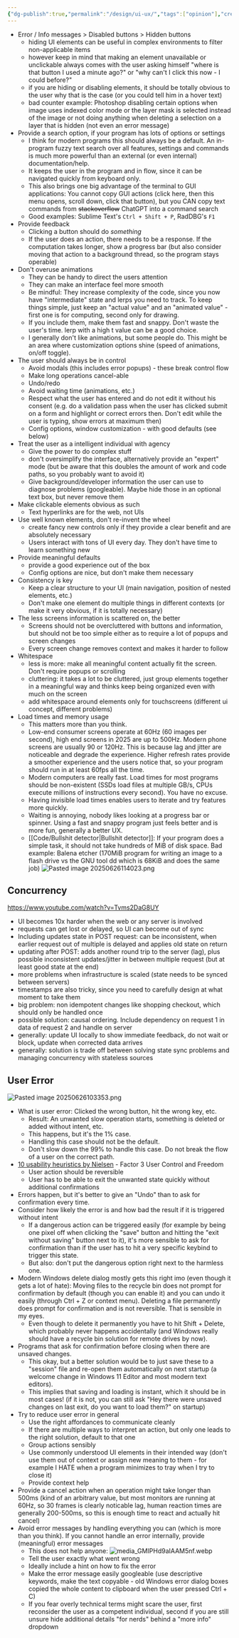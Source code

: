 ```yaml
---
{"dg-publish":true,"permalink":"/design/ui-ux/","tags":["opinion"],"created":"2025-04-04T16:35:15.770+02:00","updated":"2025-06-26T11:48:10.505+02:00"}
---
```


- Error / Info messages > Disabled buttons > Hidden buttons
	- hiding UI elements can be useful in complex environments to filter non-applicable items
	- however keep in mind that making an element unavailable or unclickable always comes with the user asking himself "where is that button I used a minute ago?" or "why can't I click this now - I could before?"
	- if you are hiding or disabling elements, it should be totally obvious to the user why that is the case (or you could tell him in a hover text)
	- bad counter example: Photoshop disabling certain options when image uses indexed color mode or the layer mask is selected instead of the image or not doing anything when deleting a selection on a layer that is hidden (not even an error message)
- Provide a search option, if your program has lots of options or settings
	- I think for modern programs this should always be a default. An in-program fuzzy text search over all features, settings and commands is much more powerful than an external (or even internal) documentation/help. 
	- It keeps the user in the program and in flow, since it can be navigated quickly from keyboard only.
	- This also brings one big advantage of the terminal to GUI applications: You cannot copy GUI actions (click here, then this menu opens, scroll down, click that button), but you CAN copy text commands from ~~stackoverflow~~ ChatGPT into a command search
	- Good examples: Sublime Text's `Ctrl + Shift + P`, RadDBG's `F1`
- Provide feedback
	- Clicking a button should do *something*
	- If the user does an action, there needs to be a response. If the computation takes longer, show a progress bar (but also consider moving that action to a background thread, so the program stays operable)
- Don't overuse animations
	- They can be handy to direct the users attention
	- They can make an interface feel more smooth
	- Be mindful: They increase complexity of the code, since you now have "intermediate" state and lerps you need to track. To keep things simple, just keep an "actual value" and an "animated value" - first one is for computing, second only for drawing.
	- If you include them, make them fast and snappy. Don't waste the user's time. lerp with a high t value can be a good choice.
	- I generally don't like animations, but some people do. This might be an area where customization options shine (speed of animations, on/off toggle).
- The user should always be in control
	- Avoid modals (this includes error popups) - these break control flow
	- Make long operations cancel-able
	- Undo/redo
	- Avoid waiting time (animations, etc.)
	- Respect what the user has entered and do not edit it without his consent (e.g. do a validation pass when the user has clicked submit on a form and highlight or correct errors then. Don't edit while the user is typing, show errors at maximum then)
	- Config options, window customization - with good defaults (see below)
- Treat the user as a intelligent individual with agency
	- Give the power to do complex stuff
	- don't oversimplify the interface, alternatively provide an "expert" mode (but be aware that this doubles the amount of work and code paths, so you probably want to avoid it)
	- Give background/developer information the user can use to diagnose problems (googleable). Maybe hide those in an optional text box, but never remove them
- Make clickable elements obvious as such
	- Text hyperlinks are for the web, not UIs
- Use well known elements, don't re-invent the wheel
	- create fancy new controls only if they provide a clear benefit and are absolutely necessary
	- Users interact with tons of UI every day. They don't have time to learn something new
- Provide meaningful defaults
	- provide a good experience out of the box
	- Config options are nice, but don't make them necessary
- Consistency is key
	- Keep a clear structure to your UI (main navigation, position of nested elements, etc.)
	- Don't make one element do multiple things in different contexts (or make it very obvious, if it is totally necessary)
- The less screens information is scattered on, the better
	- Screens should not be overcluttered with buttons and information, but should not be too simple either as to require a lot of popups and screen changes
	- Every screen change removes context and makes it harder to follow
- Whitespace
	- less is more: make all meaningful content actually fit the screen. Don't require popups or scrolling
	- cluttering: it takes a lot to be cluttered, just group elements together in a meaningful way and thinks keep being organized even with much on the screen
	- add whitespace around elements only for touchscreens (different ui concept, different problems)
- Load times and memory usage
	- This matters more than you think.
	- Low-end consumer screens operate at 60Hz (60 images per second), high end screens in 2025 are up to 500Hz. Modern phone screens are usually 90 or 120Hz. This is because lag and jitter are noticeable and degrade the experience. Higher refresh rates provide a smoother experience and the users notice that, so your program should run in at least 60fps all the time.
	- Modern computers are really fast. Load times for most programs should be non-existent (SSDs load files at multiple GB/s, CPUs execute millions of instructions every second). You have no excuse.
	- Having invisible load times enables users to iterate and try features more quickly. 
	- Waiting is annoying, nobody likes looking at a progress bar or spinner. Using a fast and snappy program just feels better and is more fun, generally a better UX.
	- [[Code/Bullshit detector\|Bullshit detector]]: If your program does a simple task, it should not take hundreds of MiB of disk space. Bad example: Balena etcher (170MiB program for writing an image to a flash drive vs the GNU tool dd which is 68KiB and does the same job) ![Pasted image 20250626114023.png](/img/user/_attachments/Pasted%20image%2020250626114023.png)
## Concurrency
https://www.youtube.com/watch?v=Tvms2DaG8UY
- UI becomes 10x harder when the web or any server is involved
- requests can get lost or delayed, so UI can become out of sync
- Including updates state in POST request: can be inconsistent, when earlier request out of multiple is delayed and applies old state on return
- updating after POST: adds another round trip to the server (lag), plus possible inconsistent updates/jitter in between multiple request (but at least good state at the end)
- more problems when infrastructure is scaled (state needs to be synced between servers)
- timestamps are also tricky, since you need to carefully design at what moment to take them
- big problem: non idempotent changes like shopping checkout, which should only be handled once
- possible solution: causal ordering. Include dependency on request 1 in data of request 2 and handle on server
- generally: update UI locally to show immediate feedback, do not wait or block, update when corrected data arrives
- generally: solution is trade off between solving state sync problems and managing concurrency with stateless sources
## User Error
![Pasted image 20250626103353.png](/img/user/_attachments/Pasted%20image%2020250626103353.png)
- What is user error: Clicked the wrong button, hit the wrong key, etc.
	- Result: An unwanted slow operation starts, something is deleted or added without intent, etc.
	- This happens, but it's the 1% case. 
	- Handling this case should not be the default.
	- Don't slow down the 99% to handle this case. Do not break the flow of a user on the correct path.
- [10 usability heuristics by Nielsen](https://dl.acm.org/doi/10.1145/191666.191729) - Factor 3 User Control and Freedom
	- User action should be reversible
	- User has to be able to exit the unwanted state quickly without additional confirmations
- Errors happen, but it's better to give an "Undo" than to ask for confirmation every time.
- Consider how likely the error is and how bad the result if it is triggered without intent
	- If a dangerous action can be triggered easily (for example by being one pixel off when clicking the "save" button and hitting the "exit without saving" button next to it), it's more sensible to ask for confirmation than if the user has to hit a very specific keybind to trigger this state. 
	- But also: don't put the dangerous option right next to the harmless one.
- Modern Windows delete dialog mostly gets this right imo (even though it gets a lot of hate): Moving files to the recycle bin does not prompt for confirmation by default (though you can enable it) and you can undo it easily (through Ctrl + Z or context menu). Deleting a file permanently does prompt for confirmation and is not reversible. That is sensible in my eyes.
	- Even though to delete it permanently you have to hit Shift + Delete, which probably never happens accidentally (and Windows really should have a recycle bin solution for remote drives by now).
- Programs that ask for confirmation before closing when there are unsaved changes. 
	- This okay, but a better solution would be to just save these to a "session" file and re-open them automatically on next startup (a welcome change in Windows 11 Editor and most modern text editors).
	- This implies that saving and loading is instant, which it should be in most cases! (if it is not, you can still ask "Hey there were unsaved changes on last exit, do you want to load them?" on startup)
- Try to reduce user error in general
	- Use the right affordances to communicate cleanly
	- If there are multiple ways to interpret an action, but only one leads to the right solution, default to that one
	- Group actions sensibly
	- Use commonly understood UI elements in their intended way (don't use them out of context or assign new meaning to them - for example I HATE when a program minimizes to tray when I try to close it)
	- Provide context help
- Provide a cancel action when an operation might take longer than 500ms (kind of an arbitrary value, but most monitors are running at 60Hz, so 30 frames is clearly noticable lag, human reaction times are generally 200-500ms, so this is enough time to react and actually hit cancel)
- Avoid error messages by handling everything you can (which is more than you think). If you cannot handle an error internally, provide (meaningful) error messages
	- This does not help anyone: ![media_GMIPHd9aIAAM5nf.webp](/img/user/_attachments/media_GMIPHd9aIAAM5nf.webp)
	- Tell the user exactly what went wrong
	- Ideally include a hint on how to fix the error
	- Make the error message easily googleable (use descriptive keywords, make the text copyable - old Windows error dialog boxes copied the whole content to clipboard when the user pressed Ctrl + C)
	- If you fear overly technical terms might scare the user, first reconsider the user as a competent individual, second if you are still unsure hide additional details "for nerds" behind a "more info" dropdown